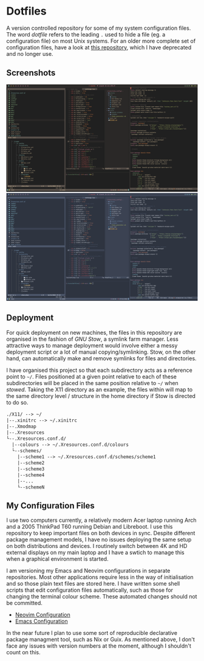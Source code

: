 # Dotfiles

A version controlled repository for some of my system configuration files. The word *dotfile* refers to the leading `.` used to hide a file (eg. a configuration file) on most Unix systems. For an older more complete set of configuration files, have a look at [this repository](https://github.com/alexander-neville/config_archive), which I have deprecated and no longer use.

## Screenshots

![gruvboxmaterialdarkhard](screenshots/gruvboxmaterialdarkhard.png)
![nord](screenshots/nord.png)

## Deployment

For quick deployment on new machines, the files in this repository are organised in the fashion of *GNU Stow*, a symlink farm manager. Less attractive ways to manage deployment would involve either a messy deployment script or a lot of manual copying/symlinking. Stow, on the other hand, can automatically make and remove symlinks for files and directories. 

I have organised this project so that each subdirectory acts as a reference point to `~/`. Files positioned at a given point relative to each of these subdirectories will be placed in the same position relative to `~/` when *stowed*. Taking the X11 directory as an example, the files within will map to the same directory level / structure in the home directory if Stow is directed to do so.

```
./X11/ --> ~/
|--.xinitrc --> ~/.xinitrc
|--.Xmodmap
|--.Xresources
└--.Xresources.conf.d/
  |--colours --> ~/.Xresources.conf.d/colours
  └--schemes/
    |--scheme1 --> ~/.Xresources.conf.d/schemes/scheme1
    |--scheme2
    |--scheme3
    |--scheme4
    |--...
    └--schemeN
```
## My Configuration Files

I use two computers currently, a relatively modern Acer laptop running Arch and a 2005 ThinkPad T60 running Debian and Libreboot. I use this repository to keep important files on both devices in sync. Despite different package management models, I have no issues deploying the same setup on both distributions and devices. I routinely switch between 4K and HD external displays on my main laptop and I have a swtich to manage this when a graphical environment is started.

I am versioning my Emacs and Neovim configurations in separate repositories. Most other applications require less in the way of initialisation and so those plain text files are stored here. I have written some shell scripts that edit configuration files automatically, such as those for changing the terminal colour scheme. These automated changes should not be committed.

- [Neovim Configuration](https://github.com/alexander-neville/nvim_config) 
- [Emacs Configuration](https://github.com/alexander-neville/emacs_config) 

In the near future I plan to use some sort of reproducible declarative package managment tool, such as Nix or Guix. As mentioned above, I don't face any issues with version numbers at the moment, although I shouldn't count on this.
